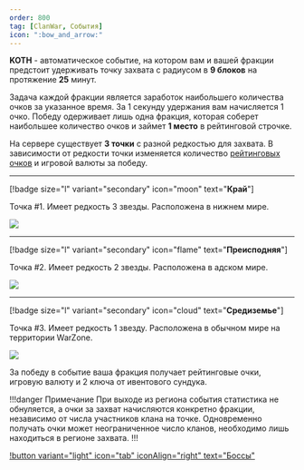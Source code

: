 ```yaml
---
order: 800
tag: [ClanWar, События]
icon: ":bow_and_arrow:"
---
```

**KOTH** - автоматическое событие, на котором вам и вашей фракции предстоит удерживать точку захвата с радиусом в **9 блоков** на протяжение **25** минут. 

Задача каждой фракции является заработок наибольшего количества очков за указанное время. За 1 секунду удержания вам начисляется 1 очко. Победу одерживает лишь одна фракция, которая соберет наибольшее количество очков и займет **1 место** в рейтинговой строчке.

На сервере существует **3 точки** с разной редкостью для захвата. В зависимости от редкости точки изменяется количество [рейтинговых очков](https://wiki.warmine.ru/minigames/clanwar/система-фракций/клановые-очки/) и игровой валюты за победу. 

--------------
[!badge size="l" variant="secondary" icon="moon" text="**Край**"]

Точка #1. Имеет редкость 3 звезды. Расположена в нижнем мире. 

![](https://imgur.com/8JrHdDo.png)

--------------
[!badge size="l" variant="secondary" icon="flame" text="**Преисподняя**"]

Точка #2. Имеет редкость 2 звезды. Расположена в адском мире. 

![](https://imgur.com/sDtnbw8.png)

--------------
[!badge size="l" variant="secondary" icon="cloud" text="**Средиземье**"]

Точка #3. Имеет редкость 1 звезду. Расположена в обычном мире на территории WarZone.

![](https://imgur.com/IEcXpTG.png)

За победу в событие ваша фракция получает рейтинговые очки, игровую валюту и 2 ключа от ивентового сундука. 

!!!danger Примечание
При выходе из региона события статистика не обнуляется, а очки за захват начисляются конкретно фракции, независимо от числа участников клана на точке. Одновременно получать очки может неограниченное число кланов, необходимо лишь находиться в регионе захвата.
!!! 

[!button variant="light" icon="tab" iconAlign="right" text="Боссы"](https://wiki.warmine.ru/minigames/clanwar/события/боссы/) 